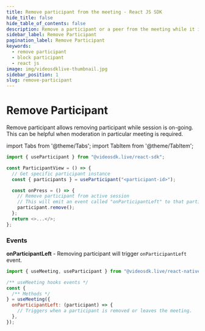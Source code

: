 ```yaml
---
title: Remove participant from the meeting - React JS SDK
hide_title: false
hide_table_of_contents: false
description: Remove a participant or a peer from the meeting while it is still in progress. It helps in meeting moderation.
sidebar_label: Remove Participant
pagination_label: Remove Participant
keywords:
  - remove participant
  - block participant
  - react js
image: img/videosdklive-thumbnail.jpg
sidebar_position: 1
slug: remove-participant
---
```


# Remove Participant

Remove participant allows removing participant while session is on-going. This can be helpful when moderation in particular meeting is required.

import Tabs from '@theme/Tabs';
import TabItem from '@theme/TabItem';

```js
import { useParticipant } from "@videosdk.live/react-sdk";

const ParticipantView = () => {
  // Get specific participant instance
  const { participants } = useParticipant("<participant-id>");

  const onPress = () => {
    // Remove participant from active session
    // This will emit an event called "onParticipantLeft" to that particular participant
    participant.remove();
  };
  return <>...</>;
};
```

### Events

**onParticipantLeft** - Removing participant will trigger `onParticipantLeft` event.

```js
import { useMeeting, useParticipant } from "@videosdk.live/react-native-sdk";

/** useMeeting hooks events */
const {
  /** Methods */
} = useMeeting({
  onParticipantLeft: (participant) => {
    // Triggers when a participant is removed or leaves the meeting.
  },
});
```
